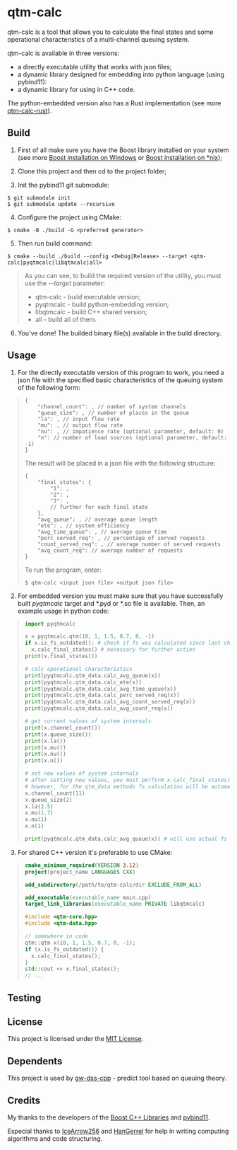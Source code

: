 # qtm-calc

qtm-calc is a tool that allows you to calculate the final states and some operational characteristics of a multi-channel queuing system.

qtm-calc is available in three versions:
* a directly executable utility that works with json files;
* a dynamic library designed for embedding into python language (using pybind11):
* a dynamic library for using in C++ code.

The python-embedded version also has a Rust implementation (see more [qtm-calc-rust](https://github.com/Andinoriel/qtm-calc-rust)).

## Build

1. First of all make sure you have the Boost library installed on your system (see more [Boost installation on Windows](https://www.boost.org/doc/libs/1_75_0/more/getting_started/windows.html) or [Boost installation on *nix](https://www.boost.org/doc/libs/1_75_0/more/getting_started/unix-variants.html));

2. Clone this project and then cd to the project folder;

3. Init the pybind11 git submodule:
```
$ git submodule init
$ git submodule update --recursive
```

4. Configure the project using CMake:
```
$ cmake -B ./build -G <preferred generator>
```

5. Then run build command:
```
$ cmake --build ./build --config <Debug|Release> --target <qtm-calc|pyqtmcalc|libqtmcalc|all>
```
> As you can see, to build the required version of the utility, you must use the *--target* parameter:
> * qtm-calc - build executable version;
> * pyqtmcalc - build python-embedding version;
> * libqtmcalc - build C++ shared version;
> * all - build all of them.

6. You've done! The builded binary file(s) available in the build directory.

## Usage

1. For the directly executable version of this program to work, you need a json file with the specified basic characteristics of the queuing system of the following form:

> ```jsonc
> {
>     "channel_count": , // number of system channels
>     "queue_size": , // number of places in the queue
>     "la": , // input flow rate
>     "mu": , // output flow rate
>     "nu": , // impatience rate (optional parameter, default: 0)
>     "n": // number of load sources (optional parameter, default: -1)
> }
> ```
> 
> The result will be placed in a json file with the following structure:
> ```jsonc
> {
>     "final_states": {
>         "1": ,
>         "2": ,
>         "3": ,
>         // further for each final state
>     },
>     "avg_queue": , // average queue length
>     "ete": , // system efficiency
>     "avg_time_queue": , // average queue time
>     "perc_served_req": , // percentage of served requests 
>     "count_served_req": , // average number of served requests
>     "avg_count_req": // average number of requests
> }
> ```
> 
> To run the program, enter:
> ```
> $ qtm-calc <input json file> <output json file>
> ```

2. For embedded version you must make sure that you have successfully built *pyqtmcalc* target and *.pyd or *.so file is available. Then, an example usage in python code:

> ```python
> import pyqtmcalc
> 
> x = pyqtmcalc.qtm(10, 1, 1.5, 0.7, 0, -1)
> if x.is_fs_outdated(): # check if fs was calculated since last change of internals
>   x.calc_final_states() # necessary for further action
> print(x.final_states())
> 
> # calc operational characteristics
> print(pyqtmcalc.qtm_data.calc_avg_queue(x))
> print(pyqtmcalc.qtm_data.calc_ete(x))
> print(pyqtmcalc.qtm_data.calc_avg_time_queue(x))
> print(pyqtmcalc.qtm_data.calc_perc_served_req(x))
> print(pyqtmcalc.qtm_data.calc_avg_count_served_req(x))
> print(pyqtmcalc.qtm_data.calc_avg_count_req(x))
> 
> # get current values of system internals
> print(x.channel_count())
> print(x.queue_size())
> print(x.la())
> print(x.mu())
> print(x.nu())
> print(x.n())
> 
> # set new values of system internals
> # after setting new values, you must perform x.calc_final_states() again
> # however, for the qtm_data methods fs calculation will be automatic
> x.channel_count(11)
> x.queue_size(2)
> x.la(2.5)
> x.mu(1.7)
> x.nu(1)
> x.n(1)
>
> print(pyqtmcalc.qtm_data.calc_avg_queue(x)) # will use actual fs
> ```

3. For shared C++ version it's preferable to use CMake:
   
>```cmake
> cmake_minimum_required(VERSION 3.12)
> project(project_name LANGUAGES CXX)
>
> add_subdirectory(/path/to/qtm-calc/dir EXCLUDE_FROM_ALL)
>
> add_executable(executable_name main.cpp)
> target_link_libraries(executable_name PRIVATE libqtmcalc)
>```
>```cpp
> #include <qtm-core.hpp>
> #include <qtm-data.hpp>
> 
> // somewhere in code
> qtm::qtm x(10, 1, 1.5, 0.7, 0, -1);
> if (x.is_fs_outdated()) {
>   x.calc_final_states();
> }
> std::cout << x.final_states();
> // ...
> ```

## Testing

## License

This project is licensed under the [MIT License](LICENSE).

## Dependents

This project is used by [gw-dss-cpp](https://github.com/HanGerrel/gw-dss-cpp/) - predict tool based on queuing theory.

## Credits

My thanks to the developers of the [Boost C++ Libraries](https://www.boost.org/) and [pybind11](https://github.com/pybind/pybind11).

Especial thanks to [IceArrow256](https://github.com/IceArrow256) and [HanGerrel](https://github.com/HanGerrel) for help in writing computing algorithms and code structuring.